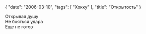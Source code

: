 {
   "date": "2006-03-10",
   "tags": [
      "Хокку"
   ],
   "title": "Открытость"
}

Открывая душу  
Не бояться удара  
Еще не готов

